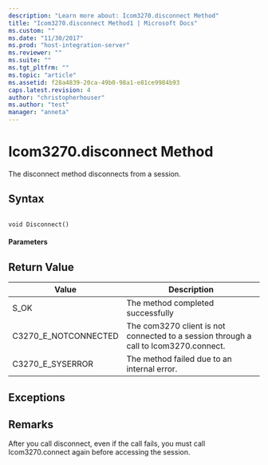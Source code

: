 ```yaml
---
description: "Learn more about: Icom3270.disconnect Method"
title: "Icom3270.disconnect Method1 | Microsoft Docs"
ms.custom: ""
ms.date: "11/30/2017"
ms.prod: "host-integration-server"
ms.reviewer: ""
ms.suite: ""
ms.tgt_pltfrm: ""
ms.topic: "article"
ms.assetid: f28a4839-20ca-49b0-98a1-e81ce9984b93
caps.latest.revision: 4
author: "christopherhouser"
ms.author: "test"
manager: "anneta"
---
```

# Icom3270.disconnect Method
The disconnect method disconnects from a session.  
  
## Syntax  
  
```  
  
void Disconnect()  
```  
  
#### Parameters  
  
## Return Value  
  
|Value|Description|  
|-----------|-----------------|  
|S_OK|The method completed successfully|  
|C3270_E_NOTCONNECTED|The com3270 client is not connected to a session through a call to Icom3270.connect.|  
|C3270_E_SYSERROR|The method failed due to an internal error.|  
  
## Exceptions  
  
## Remarks  
 After you call disconnect, even if the call fails, you must call Icom3270.connect again before accessing the session.
